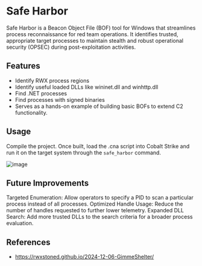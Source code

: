 # Safe Harbor
Safe Harbor is a Beacon Object File (BOF) tool for Windows that streamlines process reconnaissance for red team operations. It identifies trusted, appropriate target processes to maintain stealth and robust operational security (OPSEC) during post-exploitation activities.

## Features
- Identify RWX process regions
- Identify useful loaded DLLs like wininet.dll and winhttp.dll
- Find .NET processes
- Find processes with signed binaries
- Serves as a hands-on example of building basic BOFs to extend C2 functionality.

## Usage
Compile the project. Once built, load the .cna script into Cobalt Strike and run it on the target system through the `safe_harbor` command.

![image](https://github.com/user-attachments/assets/3722c127-c0e8-4b17-9b40-83b9dd47fcf8)

## Future Improvements
Targeted Enumeration: Allow operators to specify a PID to scan a particular process instead of all processes.
Optimized Handle Usage: Reduce the number of handles requested to further lower telemetry.
Expanded DLL Search: Add more trusted DLLs to the search criteria for a broader process evaluation.

## References
- https://rwxstoned.github.io/2024-12-06-GimmeShelter/
